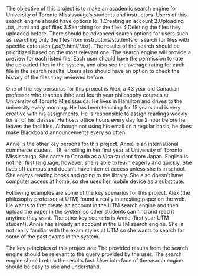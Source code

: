 The objective of this project is to make an academic search engine for University of Toronto Mississauga’s students and instructors. Users of this search engine should have options to: 1.Creating an account 2.Uploading .txt, .html and .pdf files 3.Searching for the files 4.Deleting the files they uploaded before. There should be advanced search options for users such as searching only the files from instructors/students or search for files with specific extension (*.pdf/*.html/*.txt). The results of the search should be prioritized based on the most relevant one. The search engine will provide a preview for each listed file. Each user should have the permission to rate the uploaded files in the system, and also see the average rating for each file in the search results. Users also should have an option to check the history of the files they reviewed before. 

One of the key personas for this project is Alex, a 43 year old Canadian professor who teaches third and fourth year philosophy courses at University of Toronto Mississauga. He lives in Hamilton and drives to the university every morning. He has been teaching for 15 years and is very creative with his assignments. He is responsible to assign readings weekly for all of his classes. He hosts office hours every day for 2 hour before he leaves the facilities. Although not using his email on a regular basis, he does make Blackboard announcements every so often.

Annie is the other key persona for this project. Annie is an international commerce student , 18, enrolling in her first year at University of Toronto Mississauga. She came to Canada as a Visa student from Japan. English is not her first language, however, she is able to learn eagerly and quickly. She lives off campus and doesn’t have internet access unless she is in school. She enjoys reading books and going to the library. She also doesn’t have computer access at home, so she uses her mobile device as a substitute.

Following examples are some of the key scenarios for this project. Alex (the philosophy professor at UTM) found a really interesting paper on the web. He wants to first create an account in the UTM search engine and then upload the paper in the system so other students can find and read it anytime they want. The other key scenario is Annie (first year UTM student). Annie has already an account in the UTM search engine. She is not really familiar with the exam styles at UTM so she wants to search for some of the past exams in the system. 

The key principles of this project are: The provided results from the search engine should be relevant to the query provided by the user. The search engine should return the results fast. User interface of the search engine should be easy to use and understand. 
